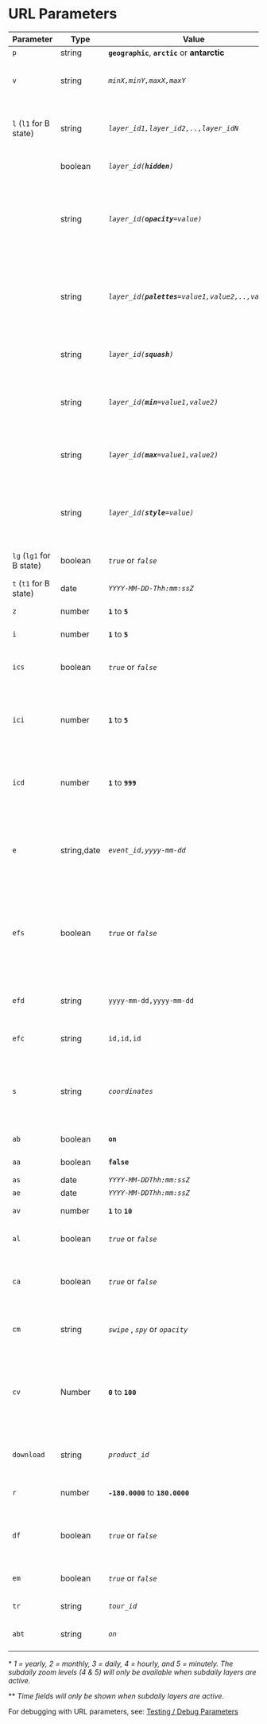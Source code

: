 # URL Parameters

| Parameter | Type | Value | Description |
| --------- | ---- | ----- | ----------- |
| `p` | string | <b>`geographic`</b>, <b>`arctic`</b> or **antarctic** | Selected projection. |
| `v` | string | *`minX,minY,maxX,maxY`* | Extent of the map viewport in units based on the projection selected (degrees for geographic, meters for others). |
| `l` (`l1` for B state) | string | *`layer_id1,layer_id2,..,layer_idN`* | Active layer list where `layer_id` is the identifier of the layer as defined in the configuration file. Any number of baselayers or overlays may be specified (separated by a `,`). |
|  | boolean | *`layer_id(`**`hidden`**`)`* | If present, this layer will appear in the layer list but not shown on the map. |
|  | string | *`layer_id(`**`opacity`**`=value)`* | If present, assigns an opacity value to a layer where `layer_id` is the identifier of the layer, as defined in the configuration file, and `value` is a real number in the range of 0 to 1 where 0 is fully transparent and 1 is fully opaque. Any number of layer to opacity value mappings may be specified. |
|  | string | *`layer_id(`**`palettes`**`=value1,value2,..,valueN)`* | If `palettes` is present, a custom palette will be assigned to a raster layer where `layer_id` is the identifier of the layer and `value` is the identifier of the palette, as defined in the configuration file. Any number of raster layer to palette mappings may be specified. |
|  | string | *`layer_id(`**`squash`**`)`* | If `squash` is present and a `min` or `max` value is set, the palette will start or end at the designated min/max values and the palette will adjust to these bounds. |
|  | string | *`layer_id(`**`min`**`=value1,value2)`* | If `min` is present, the raster layer `palettes` will start at the defined value. This value can be paired with `max` and `squash` to customize the entire palette range. |
|  | string | *`layer_id(`**`max`**`=value1,value2)`* | If `max` is present, the raster layer `palettes` will end at the defined value. This value can be paired with `min` and `squash` to customize the entire palette range. |
|  | string | *`layer_id(`**`style`**`=value)`* | If `style` is present, a custom vector style, will be assigned to a vector layer where `layer_id` is the identifier of the layer and `value` is the identifier of the vector style, as defined in the configuration file. |
| `lg` (`lg1` for B state) | boolean | <i>`true`</i> or <i>`false`</i> | If `false`, layers are not grouped. If this parameter is absent, it is considered `true` and layers will be grouped |
| `t` (`t1` for B state) | date | *`YYYY-MM-DD-Thh:mm:ssZ`* | Selected UTC day and time.\*\* |
| `z` | number | <b>`1`</b> to <b>`5`</b> | The timescale axis zoom value from 1 to 5.\* |
| `i` | number | <b>`1`</b> to <b>`5`</b> | The timeline interval value from 1 to 5.\* |
| `ics` | boolean | <i>`true`</i> or <i>`false`</i> | If `custom selected` is `true`, a `custom interval` and `custom delta` will be active and allow custom intervals in time changes. |
| `ici` | number | <b>`1`</b> to <b>`5`</b> | The `custom interval` value from 1 to 5\* identifies which time unit is changed by the date change arrows and optionally animation. *\*Only active and saved in url if `custom selected` is true.* |
| `icd` | number | <b>`1`</b> to <b>`999`</b> | The `custom delta` value for how many `custom interval` time units are added or subtracted when using the date change arrows and optionally animation. *\*Only active and saved in url if `custom selected` is true.* |
| `e` | string,date | *`event_id,yyyy-mm-dd`* | If any value is present, the events tab will be activated. If the value is a valid event\_id, the corresponding event will be highlighted in the event list. If a date (YYYY-MM-DD) is added to the event\_id, then the selected event for the specified date will be shown. |
| `efs` | boolean | <i>`true`</i> or <i>`false`</i> | Determines whether to "show all" events that match the date range and category filters or, to also include the current map viewport bounding box in the event API call to limit results to that area.<br><br>Default: `true` (which means show all; no bbox included) |
| `efd` | string | `yyyy-mm-dd,yyyy-mm-dd` | The event start and end dates to be included in an event API request. Default range is last 120 days from current app load time. |
| `efc` | string | `id,id,id` | The event category ids for each category to be included in an event API request. |
| `s` | string | *`coordinates`* | A pair of coordinates using Decimal Degrees format (`DDD.DDDD,DDD.DDDD`) to add a Location Search marker onto the map. To add more than one Location Search marker, separate coordinate pairs with a plus symbol. (`DDD.DDDD,DDD.DDDD+DDD.DDDD,DDD.DDDD`)|
| `ab` | boolean | **`on`** | If set to "on", the animation widget will be shown. |
| `aa` | boolean | **`false`** | If set to "true", the animation will play on load. |
| `as` | date | *`YYYY-MM-DDThh:mm:ssZ`* | The animation start day & time.\*\* |
| `ae` | date | *`YYYY-MM-DDThh:mm:ssZ`* | The animation end day & time.\*\* |
| `av` | number | <b>`1`</b> to <b>`10`</b> | The animation speed value from 1 to 10. 1 = slowest, 10 = fastest. |
| `al` | boolean | <i>`true`</i> or <i>`false`</i> | If any value is set, the animation loop will be turned on. Animation looping is disabled by default. |
| `ca` | boolean | <i>`true`</i> or <i>`false`</i> | Determines if the A or B state is active. If this parameter exists at all, compare mode will be active. If `ca=true`, Compare mode will be active in the A state. |
| `cm`                 | string      | _`swipe`_ , _`spy`_ or _`opacity`_                     | If comparison mode is active (`ca=true\|false`) the `cm` parameter will determine which comparison mode to use. Default mode is `swipe`.                                                                                                                                                                        |
| `cv`                 | Number      | **`0`** to **`100`**                                   | If `ca='true\|false'`, The `cv` parameter is used to determine the location of the swiper or the value of opacity depending on the selected mode. Default is `50` which will place the swiper on the middle of any screen. This parameter is irrelevant when the `spy` mode is active (`cm=spy`).                |
| `download` | string | *`product_id`* | If any value is set, the data download tab will be activated. If a product identifier is set, the corresponding will be selected. |
| `r` | number | <b>`-180.0000`</b> to <b>`180.0000`</b> | The degree of map rotation. Only applies when `arctic` or `antarctic` projection is selected. |
| `df` | boolean | <i>`true`</i> or <i>`false`</i> | If `true` value is set, distraction free mode will be activated. Distraction free mode is disabled by default and can be toggled from the Information toolbar menu. |
| `em` | boolean | <i>`true`</i> or <i>`false`</i> | If `true` value is set, embed mode will be activated. Embed mode is disabled by default. |
| `tr` | string | *`tour_id`* | The id of the tour story to load. Stories will load from step 1. |
| `abt` | string | *`on`* | Indicates whether the about modal is open or not. Allows for permalinks that have the about page open |

\* *1 = yearly, 2 = monthly, 3 = daily, 4 = hourly, and 5 = minutely. The subdaily zoom levels (4 & 5) will only be available when subdaily layers are active.*

\*\* *Time fields will only be shown when subdaily layers are active.*

For debugging with URL parameters, see: [Testing / Debug Parameters](testing.md#debug-parameters)